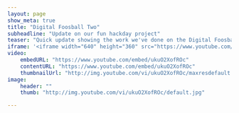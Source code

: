 ```yaml
---
layout: page
show_meta: true
title: "Digital Foosball Two"
subheadline: "Update on our fun hackday project"
teaser: "Quick update showing the work we've done on the Digital Foosball table."
iframe: '<iframe width="640" height="360" src="https://www.youtube.com/embed/ukuO2XofROc?rel=0" frameborder="0" allowfullscreen></iframe>'
video:
    embedURL: "https://www.youtube.com/embed/ukuO2XofROc"
    contentURL: "https://www.youtube.com/embed/ukuO2XofROc"
    thumbnailUrl: "http://img.youtube.com/vi/ukuO2XofROc/maxresdefault.jpg"
image:
    header: ""
    thumb: "http://img.youtube.com/vi/ukuO2XofROc/default.jpg"

---
```


